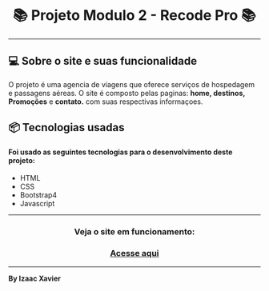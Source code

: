 <h1 align="center"> 📚 Projeto Modulo 2 - Recode Pro 📚</h1>
<hr>

<h2> 💻 Sobre o site e suas funcionalidade</h2>


<p> O projeto é uma agencia de viagens que oferece serviços de hospedagem e passagens aéreas. O site é composto pelas paginas: <b>home, destinos,  Promoções</b> e <b>contato.</b> com suas respectivas informaçoes.</p>


 <h2> 📦 Tecnologias usadas</>
 

<h4> Foi usado as seguintes tecnologias para o desenvolvimento deste projeto:</h4>

<ul>
<li>HTML</li>
<li>CSS</li>
<li>Bootstrap4</li>
<li>Javascript</li>

</ul>

<hr>

<h3 align="center"> Veja o site em funcionamento:</h3>
<h3 align="center"><a href="https://voemaisviagens.netlify.app">Acesse aqui</a></h3>

<hr>

<b>By Izaac Xavier</b>


